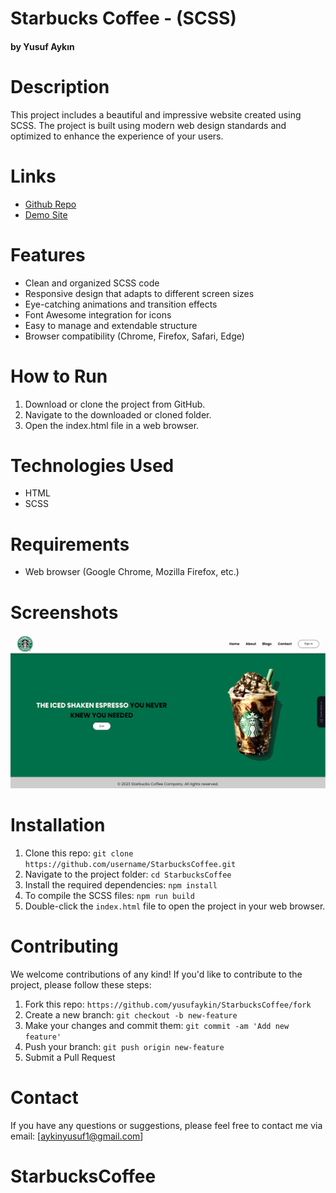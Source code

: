 # Starbucks Coffee - (SCSS)

#### by Yusuf Aykın

# Description

This project includes a beautiful and impressive website created using SCSS. The project is built using modern web design standards and optimized to enhance the experience of your users.

# Links

- [Github Repo](https://github.com/yusufaykin/StarbucksCoffee)
- [Demo Site](https://starbucksscoffee.netlify.app/)

# Features

- Clean and organized SCSS code
- Responsive design that adapts to different screen sizes
- Eye-catching animations and transition effects
- Font Awesome integration for icons
- Easy to manage and extendable structure
- Browser compatibility (Chrome, Firefox, Safari, Edge)

# How to Run

1. Download or clone the project from GitHub.
2. Navigate to the downloaded or cloned folder.
3. Open the index.html file in a web browser.

# Technologies Used

- HTML
- SCSS

# Requirements

- Web browser (Google Chrome, Mozilla Firefox, etc.)

# Screenshots

<img src="/images/Capture.PNG">

# Installation

1. Clone this repo: `git clone https://github.com/username/StarbucksCoffee.git`
2. Navigate to the project folder: `cd StarbucksCoffee`
3. Install the required dependencies: `npm install`
4. To compile the SCSS files: `npm run build`
5. Double-click the `index.html` file to open the project in your web browser.

# Contributing

We welcome contributions of any kind! If you'd like to contribute to the project, please follow these steps:

1. Fork this repo: `https://github.com/yusufaykin/StarbucksCoffee/fork`
2. Create a new branch: `git checkout -b new-feature`
3. Make your changes and commit them: `git commit -am 'Add new feature'`
4. Push your branch: `git push origin new-feature`
5. Submit a Pull Request

# Contact

If you have any questions or suggestions, please feel free to contact me via email: [aykinyusuf1@gmail.com]
# StarbucksCoffee
